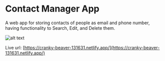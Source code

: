 # Contact Manager App

A web app for storing contacts of people as email and phone number, having functionality to Search, Edit, and Delete them.

![alt text](https://i.ibb.co/741Nb9d/Screenshot-2021-12-12-203458.png)

Live url: 	[https://cranky-beaver-131631.netlify.app/](https://cranky-beaver-131631.netlify.app/)
